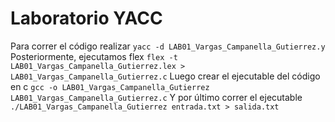 # Laboratorio YACC

Para correr el código realizar
`yacc -d LAB01_Vargas_Campanella_Gutierrez.y`
Posteriormente, ejecutamos flex
`flex -t LAB01_Vargas_Campanella_Gutierrez.lex > LAB01_Vargas_Campanella_Gutierrez.c`
Luego crear el ejecutable del código en c
`gcc -o LAB01_Vargas_Campanella_Gutierrez LAB01_Vargas_Campanella_Gutierrez.c`
Y por último correr el ejecutable
`./LAB01_Vargas_Campanella_Gutierrez entrada.txt > salida.txt`
